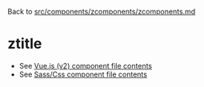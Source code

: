 Back to [src/components/zcomponents/zcomponents.md](../zcomponents.md)

# ztitle

 - See [Vue.js (v2) component file contents](./ztitle.vue)
 - See [Sass/Css component file contents](./ztitle.scss)
